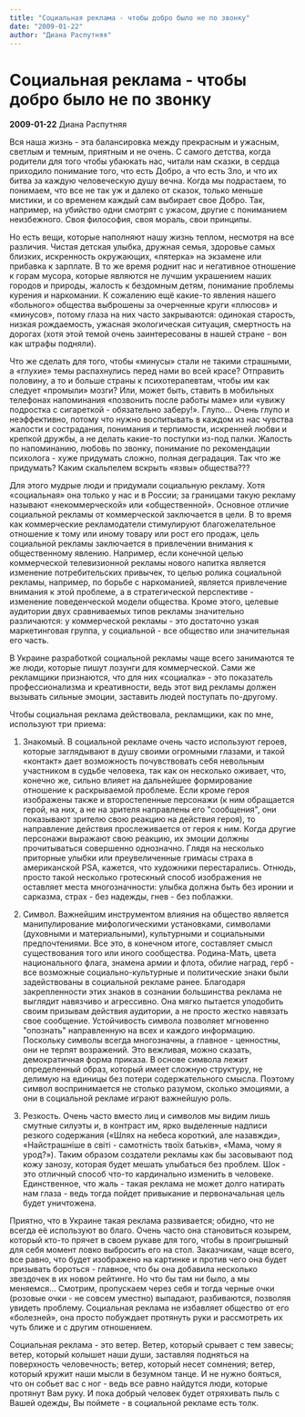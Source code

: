 ```yaml
---
title: "Социальная реклама - чтобы добро было не по звонку"
date: "2009-01-22"
author: "Диана Распутняя"
---
```


# Социальная реклама - чтобы добро было не по звонку

**2009-01-22** Диана Распутняя

Вся наша жизнь - эта балансировка между прекрасным и ужасным, светлым и темным, приятным и не очень. С самого детства, когда родители для того чтобы убаюкать нас, читали нам сказки, в сердца приходило понимание того, что есть Добро, а что есть Зло, и что их битва за каждую человеческую душу вечна. Когда мы подрастаем, то понимаем, что все не так уж и далеко от сказок, только меньше мистики, и со временем каждый сам выбирает свое Добро. Так, например, на убийство одни смотрят с ужасом, другие с пониманием неизбежного. Своя философия, своя мораль, свои принципы.

Но есть вещи, которые наполняют нашу жизнь теплом, несмотря на все различия. Чистая детская улыбка, дружная семья, здоровье самых близких, искренность окружающих, «пятерка» на экзамене или прибавка к зарплате. В то же время роднит нас и негативное отношение к горам мусора, которые являются не лучшим украшением наших городов и природы, жалость к бездомным детям, понимание проблемы курения и наркомании. К сожалению ещё какие-то явления нашего «больного» общества выброшены за очерченные круги «плюсов» и «минусов», потому глаза на них часто закрываются: одинокая старость, низкая рождаемость, ужасная экологическая ситуация, смертность на дорогах (хотя этой темой очень заинтересованы в нашей стране - вон как штрафы подняли).

Что же сделать для того, чтобы «минусы» стали не такими страшными, а «глухие» темы распахнулись перед нами во всей красе? Отправить половину, а то и больше страны к психотерапевтам, чтобы им как следует «промыли» мозги? Или, может быть, ставить в мобильных телефонах напоминания «позвонить после работы маме» или «увижу подростка с сигареткой - обязательно заберу!». Глупо... Очень глупо и неэффективно, потому что нужно воспитывать в каждом из нас чувства жалости и сострадания, понимания и терпимости, искренней любви и крепкой дружбы, а не делать какие-то поступки из-под палки. Жалость по напоминанию, любовь по звонку, понимание по рекомендации психолога - хуже придумать сложно, полная деградация. Так что же придумать? Каким скальпелем вскрыть «язвы» общества???

Для этого мудрые люди и придумали социальную рекламу. Хотя «социальная» она только у нас и в России; за границами такую рекламу называют «некоммерческой» или «общественной». Основное отличие социальной рекламы от коммерческой заключается в цели. В то время как коммерческие рекламодатели стимулируют благожелательное отношение к тому или иному товару или рост его продаж, цель социальной рекламы заключается в привлечении внимания к общественному явлению. Например, если конечной целью коммерческой телевизионной рекламы нового напитка является изменение потребительских привычек, то целью ролика социальной рекламы, например, по борьбе с наркоманией, является привлечение внимания к этой проблеме, а в стратегической перспективе - изменение поведенческой модели общества. Кроме этого, целевые аудитории двух сравниваемых типов рекламы значительно различаются: у коммерческой рекламы - это достаточно узкая маркетинговая группа, у социальной - все общество или значительная его часть.

В Украине разработкой социальной рекламы чаще всего занимаются те же люди, которые пишут лозунги для коммерческой. Сами же рекламщики признаются, что для них «социалка» - это показатель профессионализма и креативности, ведь этот вид рекламы должен вызывать сильные эмоции, заставить людей поступать по-другому.

Чтобы социальная реклама действовала, рекламщики, как по мне, используют три приема:

1. Знакомый. В социальной рекламе очень часто используют героев, которые заглядывают в душу своими огромными глазами, и такой «контакт» дает возможность почувствовать себя невольным участником в судьбе человека, так как он несколько оживает, что, конечно же, сильно влияет на дальнейшее формирование отношение к раскрываемой проблеме. Если кроме героя изображены также и второстепенные персонажи (к ним обращается герой, на них, а не на зрителя направлены его "сообщения", они показывают зрителю свою реакцию на действия героя), то направление действия прослеживается от героя к ним. Когда другие персонажи выражают свою реакцию, их эмоции должны прочитываться совершенно однозначно. Глядя на несколько приторные улыбки или преувеличенные гримасы страха в американской PSA, кажется, что художники перестарались. Отнюдь, просто такой несколько гротескный способ изображения не оставляет места многозначности: улыбка должна быть без иронии и сарказма, страх - без надежды, гнев - без поблажки.

2. Символ. Важнейшим инструментом влияния на общество является манипулирование мифологическими установками, символами (духовными и материальными), культурными и социальными предпочтениями. Все это, в конечном итоге, составляет смысл существования того или иного сообщества. Родина-Мать, цвета национального флага, знамена армии и флота, обилие наград, герб - все возможные социально-культурные и политические знаки были задействованы в социальной рекламе ранее. Благодаря закрепленности этих знаков в сознании большинства реклама не выглядит навязчиво и агрессивно. Она мягко пытается уподобить своим призывам действия аудитории, а не просто жестко навязать свое сообщение. Устойчивость символа позволяет мгновенно "опознать" направленную на всех и каждого информацию. Поскольку символы всегда многозначны, а главное - ценностны, они не терпят возражений. Это вежливая, можно сказать, демократичная форма приказа. В основе символа лежит определенный образ, который имеет сложную структуру, не делимую на единицы без потери содержательного смысла. Поэтому символ воспринимается не столько разумом, сколько эмоциями, а они в социальной рекламе играют важнейшую роль.

3. Резкость. Очень часто вместо лиц и символов мы видим лишь смутные силуэты и, в контраст им, ярко выделенные надписи резкого содержания («Шлях на небеса короткий, але назавжди», «Найстрашніше в світі - самотність твоїх батьків», «Мама, чому я урод?»). Таким образом создатели рекламы как бы засовывают под кожу занозу, которая будет мешать улыбаться без проблем. Шок - это отличный способ что-то кардинально изменить в человеке. Единственное, что жаль - такая реклама не может долго натирать нам глаза - ведь тогда пойдет привыкание и первоначальная цель будет уничтожена.

Приятно, что в Украине такая реклама развивается; обидно, что не всегда её используют во благо. Очень часто она становиться козырем, который кто-то прячет в своем рукаве для того, чтобы в проигрышный для себя момент ловко выбросить его на стол. Заказчикам, чаще всего, все равно, что будет изображено на картинке и против чего она будет призывать бороться - главное, что бы она добавила несколько звездочек в их новом рейтинге. Но что бы там ни было, а мы меняемся... Смотрим, пропускаем через себя и тогда черные очки (розовые очки - не совсем уместно) выпадают, разбиваются, позволяя увидеть проблему. Социальная реклама не избавляет общество от его «болезней», она просто побуждает протянуть руки и рассмотреть их чуть ближе и с другим отношением.

Социальная реклама - это ветер. Ветер, который срывает с тем завесы; ветер, который колышет наши души, заставляя подняться на поверхность человечность; ветер, который несет сомнения; ветер, который кружит наши мысли в безумном танце. И не нужно бояться, что он собьет вас с ног - ведь все равно найдутся люди, которые протянут Вам руку. И пока добрый человек будет отряхивать пыль с Вашей одежды, Вы поймете - в социальной рекламе есть толк.